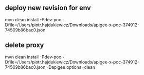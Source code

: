 ## deploy new revision for env
mvn clean install -Pdev-poc -Dfile=/Users/piotr.hajdukiewicz/Downloads/apigee-x-poc-374912-74509b86bac0.json


## delete proxy
mvn clean install -Pdev-poc -Dfile=/Users/piotr.hajdukiewicz/Downloads/apigee-x-poc-374912-74509b86bac0.json -Dapigee.options=clean

